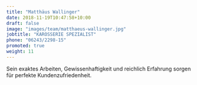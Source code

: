 ```yaml
---
title: "Matthäus Wallinger"
date: 2018-11-19T10:47:58+10:00
draft: false
image: "images/team/matthaeus-wallinger.jpg"
jobtitle: "KAROSSERIE SPEZIALIST"
phone: "06243/2298-15"
promoted: true
weight: 11
---
```


Sein exaktes Arbeiten, Gewissenhaftigkeit und reichlich Erfahrung sorgen für perfekte Kundenzufriedenheit.

